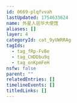 ```yaml
---
id: 0669-plqfvvah
lastUpdated: 1754633624
name: 外星人驻华大使馆
aliases: []
layer: 4
categoryId: cat_9yUWRRAg
tagIds:
  - tag_fRp-FvBe
  - tag_CHDDbu9q
  - tag_onKpmFeH
nsfw: false
parent: ""
relatedEntries: []
timelineEvents: []
titledLinks: []
---
```



